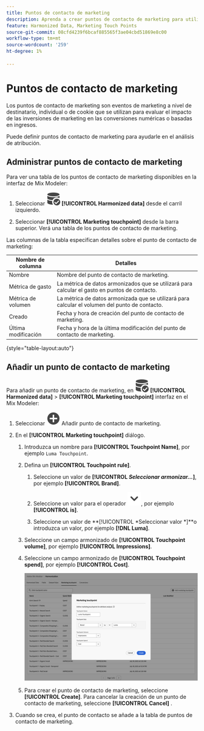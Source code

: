```yaml
---
title: Puntos de contacto de marketing
description: Aprenda a crear puntos de contacto de marketing para utilizarlos en la armonización de los datos en Mix Modeler.
feature: Harmonized Data, Marketing Touch Points
source-git-commit: 08cfd4239f6bcaf885565f3ae04cbd51869e8c00
workflow-type: tm+mt
source-wordcount: '259'
ht-degree: 1%

---
```



# Puntos de contacto de marketing

Los puntos de contacto de marketing son eventos de marketing a nivel de destinatario, individual o de cookie que se utilizan para evaluar el impacto de las inversiones de marketing en las conversiones numéricas o basadas en ingresos.

Puede definir puntos de contacto de marketing para ayudarle en el análisis de atribución.

## Administrar puntos de contacto de marketing

Para ver una tabla de los puntos de contacto de marketing disponibles en la interfaz de Mix Modeler:

1. Seleccionar ![DataSearch](../assets/icons/DataCheck.svg) **[!UICONTROL Harmonized data]** desde el carril izquierdo.

1. Seleccionar **[!UICONTROL Marketing touchpoint]** desde la barra superior. Verá una tabla de los puntos de contacto de marketing.

Las columnas de la tabla especifican detalles sobre el punto de contacto de marketing:

| Nombre de columna | Detalles |
| --- | ---|
| Nombre | Nombre del punto de contacto de marketing. |
| Métrica de gasto | La métrica de datos armonizados que se utilizará para calcular el gasto en puntos de contacto. |
| Métrica de volumen | La métrica de datos armonizada que se utilizará para calcular el volumen del punto de contacto. |
| Creado | Fecha y hora de creación del punto de contacto de marketing. |
| Última modificación | Fecha y hora de la última modificación del punto de contacto de marketing. |

{style="table-layout:auto"}

## Añadir un punto de contacto de marketing

Para añadir un punto de contacto de marketing, en ![DataSearch](../assets/icons/DataCheck.svg) **[!UICONTROL Harmonized data]** > **[!UICONTROL Marketing touchpoint]** interfaz en el Mix Modeler:

1. Seleccionar ![Añadir](../assets/icons/AddCircle.svg) Añadir punto de contacto de marketing.

1. En el **[!UICONTROL Marketing touchpoint]** diálogo.

   1. Introduzca un nombre para **[!UICONTROL Touchpoint Name]**, por ejemplo `Luma Touchpoint`.

   1. Defina un **[!UICONTROL Touchpoint rule]**.

      1. Seleccione un valor de **[!UICONTROL *Seleccionar armonizar...*]**, por ejemplo **[!UICONTROL Brand]**.

      1. Seleccione un valor para el operador ![cheurón](../assets/icons/ChevronDown.svg), por ejemplo **[!UICONTROL is]**.

      1. Seleccione un valor de **[!UICONTROL *Seleccionar valor *]**o introduzca un valor, por ejemplo **[!DNL Luma]**.

   1. Seleccione un campo armonizado de **[!UICONTROL Touchpoint volume]**, por ejemplo **[!UICONTROL Impressions]**.

   1. Seleccione un campo armonizado de **[!UICONTROL Touchpoint spend]**, por ejemplo **[!UICONTROL Cost]**.

      ![Punto de contacto de marketing](../assets/create-touchpoint.png)

   1. Para crear el punto de contacto de marketing, seleccione **[!UICONTROL Create]**. Para cancelar la creación de un punto de contacto de marketing, seleccione **[!UICONTROL Cancel]** .

1. Cuando se crea, el punto de contacto se añade a la tabla de puntos de contacto de marketing.

